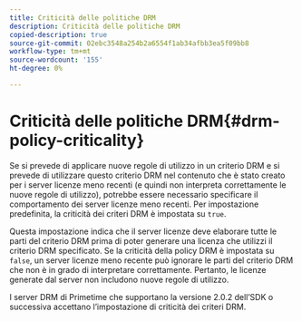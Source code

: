 ```yaml
---
title: Criticità delle politiche DRM
description: Criticità delle politiche DRM
copied-description: true
source-git-commit: 02ebc3548a254b2a6554f1ab34afbb3ea5f09bb8
workflow-type: tm+mt
source-wordcount: '155'
ht-degree: 0%

---
```


# Criticità delle politiche DRM{#drm-policy-criticality}

Se si prevede di applicare nuove regole di utilizzo in un criterio DRM e si prevede di utilizzare questo criterio DRM nel contenuto che è stato creato per i server licenze meno recenti (e quindi non interpreta correttamente le nuove regole di utilizzo), potrebbe essere necessario specificare il comportamento dei server licenze meno recenti. Per impostazione predefinita, la criticità dei criteri DRM è impostata su `true`.

Questa impostazione indica che il server licenze deve elaborare tutte le parti del criterio DRM prima di poter generare una licenza che utilizzi il criterio DRM specificato. Se la criticità della policy DRM è impostata su `false`, un server licenze meno recente può ignorare le parti del criterio DRM che non è in grado di interpretare correttamente. Pertanto, le licenze generate dal server non includono nuove regole di utilizzo.

I server DRM di Primetime che supportano la versione 2.0.2 dell’SDK o successiva accettano l’impostazione di criticità dei criteri DRM.

